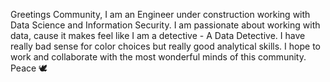 Greetings Community,
I am an Engineer under construction working with Data Science and Information Security. 
I am passionate about working with data, cause it makes feel like I am a detective - A Data Detective.
I have really bad sense for color choices but really good analytical skills. 
I hope to work and collaborate with the most wonderful minds of this community. 
Peace 🕊️
